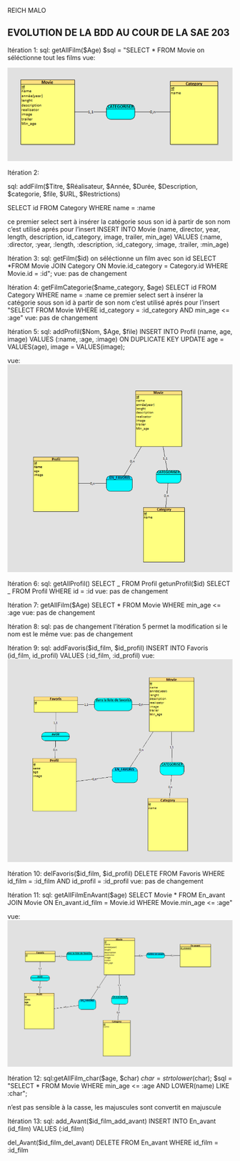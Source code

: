 REICH MALO

## EVOLUTION DE LA BDD AU COUR DE LA SAE 203

Itération 1:
sql:
getAllFilm($Age)
$sql = "SELECT \* FROM Movie
on séléctionne tout les films
vue:

![Texte alternatif](./0.png)

Itération 2:

sql:
addFilm($Titre, $Réalisateur, $Année, $Durée, $Description, $categorie,
$file, $URL, $Restrictions)

SELECT id FROM Category WHERE name = :name

ce premier select sert à insérer la catégorie sous son id à partir de son nom
c’est utilisé aprés pour l’insert
INSERT INTO Movie (name, director, year, length, description,
id_category, image, trailer, min_age)
VALUES (:name, :director, :year, :length, :description, :id_category, :image, :trailer, :min_age)

Itération 3:
sql:
getFilm($id)
on séléctionne un film avec son id
SELECT \*FROM Movie JOIN Category ON Movie.id_category = Category.id
WHERE Movie.id = :id";
vue: pas de changement

Itération 4:
getFilmCategorie($name_category, $age)
SELECT id FROM Category WHERE name = :name
ce premier select sert à insérer la catégorie sous son id à partir de son nom
c’est utilisé aprés pour l’insert
"SELECT FROM Movie WHERE id_category = :id_category AND min_age <= :age"
vue: pas de changement

Itération 5:
sql:
addProfil($Nom, $Age, $file)
INSERT INTO Profil (name, age, image) VALUES (:name, :age, :image) ON
DUPLICATE KEY
UPDATE age = VALUES(age),
image = VALUES(image);

vue:
![Texte alternatif](./1.png)

Itération 6:
sql:
getAllProfil()
SELECT _ FROM Profil
getunProfil($id)
SELECT _ FROM Profil WHERE id = :id
vue: pas de changement

Itération 7:
getAllFilm($Age)
SELECT \* FROM Movie WHERE min_age <= :age
vue: pas de changement

Itération 8:
sql: pas de changement l’itération 5 permet la modification si le nom est le
même
vue: pas de changement

Itération 9:
sql: addFavoris($id_film, $id_profil)
INSERT INTO Favoris (id_film, id_profil)
VALUES (:id_film, :id_profil)
vue:
![Texte alternatif](./2.png)

Itération 10:
delFavoris($id_film, $id_profil)
DELETE FROM Favoris WHERE id_film = :id_film AND id_profil
= :id_profil
vue: pas de changement

Itération 11:
sql:
getAllFilmEnAvant($age)
SELECT Movie \*
FROM En_avant
JOIN Movie ON En_avant.id_film = Movie.id
WHERE Movie.min_age <= :age"

vue:
![Texte alternatif](./3.png)

Itération 12:
sql:getAllFilm_char($age, $char)
$char = strtolower($char);
$sql = "SELECT \* FROM Movie WHERE min_age <= :age AND LOWER(name) LIKE :char";

n’est pas sensible à la casse, les majuscules sont convertit en majuscule

Itération 13:
sql:
add_Avant($id_film_add_avant)
INSERT INTO En_avant (id_film) VALUES (:id_film)

del_Avant($id_film_del_avant)
DELETE FROM En_avant WHERE id_film = :id_film
